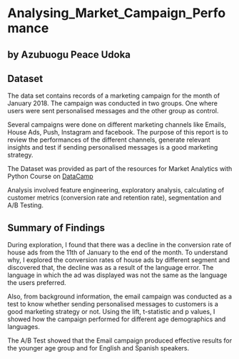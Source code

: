 # Analysing_Market_Campaign_Perfomance
## by Azubuogu Peace Udoka


## Dataset

The data set contains records of a marketing campaign for the month of January 2018. The campaign was conducted in two groups. One where users were sent personalised messages and the other group as control.

Several campaigns were done on different marketing channels like Emails, House Ads, Push, Instagram and facebook. The purpose of this report is to review the performances of the different channels, generate relevant insights and test if sending personalised messages is a good marketing strategy.

The Dataset was provided as part of the resources for Market Analytics with Python Course on <a href="datacamp.com">DataCamp</a>

Analysis involved feature engineering, exploratory analysis, calculating of customer metrics (conversion rate and retention rate), segmentation and A/B Testing.


## Summary of Findings

During exploration, I found that there was a decline in the conversion rate of house ads from the 11th of January to the end of the month. 
To understand why, I explored the conversion rates of house ads by different segment and discovered that, the decline was as a result of the language error. The language in which the ad was displayed was not the same as the language the users preferred.

Also, from background information, the email campaign was conducted as a test to know whether sending personalised messages to customers is a good marketing strategy or not. Using the lift, t-statistic and p values, I showed how the campaign performed for different age demographics and languages.

The A/B Test showed that the Email campaign produced effective results for the younger age group and for English and Spanish speakers.

